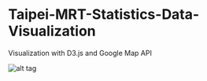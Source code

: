 # Taipei-MRT-Statistics-Data-Visualization
Visualization with D3.js and Google Map API

![alt tag](https://raw.githubusercontent.com/ynyeh0221/Taipei-MRT-Statistics-Data-Visualization/gh-pages/img.png)
